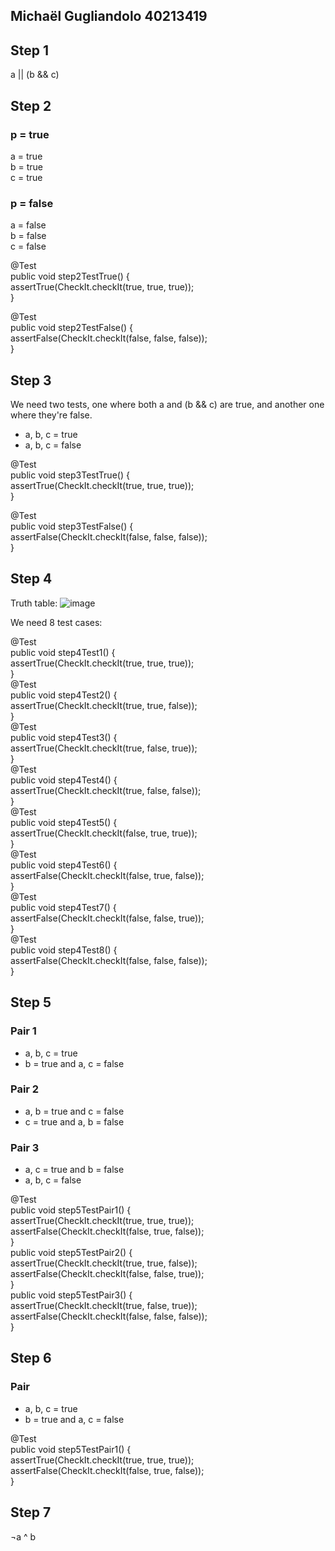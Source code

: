 ## Michaël Gugliandolo 40213419

## Step 1
a || (b && c)

## Step 2
### p = true
a = true <br/>
b = true <br/>
c = true <br/>

### p = false
a = false <br/>
b = false <br/>
c = false <br/>

@Test <br/>
public void step2TestTrue() { <br/>
  assertTrue(CheckIt.checkIt(true, true, true)); <br/>
}

@Test <br/>
public void step2TestFalse() { <br/>
  assertFalse(CheckIt.checkIt(false, false, false)); <br/>
}

## Step 3
We need two tests, one where both a and (b && c) are true, and another one where they're false.
- a, b, c = true
- a, b, c = false

@Test <br/>
public void step3TestTrue() { <br/>
  assertTrue(CheckIt.checkIt(true, true, true)); <br/>
}

@Test <br/>
public void step3TestFalse() { <br/>
  assertFalse(CheckIt.checkIt(false, false, false)); <br/>
}

## Step 4
Truth table:
![image](https://github.com/SOEN345-WINTER2024/logic-coverage-lab-Mika24boss/assets/77291451/b73eea08-5e84-4261-84bf-aaec802e2045)

We need 8 test cases:

@Test <br/>
public void step4Test1() { <br/>
  assertTrue(CheckIt.checkIt(true, true, true)); <br/>
} <br/>
@Test <br/>
public void step4Test2() { <br/>
  assertTrue(CheckIt.checkIt(true, true, false)); <br/>
} <br/>
@Test <br/>
public void step4Test3() { <br/>
  assertTrue(CheckIt.checkIt(true, false, true)); <br/>
} <br/>
@Test <br/>
public void step4Test4() { <br/>
  assertTrue(CheckIt.checkIt(true, false, false)); <br/>
} <br/>
@Test <br/>
public void step4Test5() { <br/>
  assertTrue(CheckIt.checkIt(false, true, true)); <br/>
} <br/>
@Test <br/>
public void step4Test6() { <br/>
  assertFalse(CheckIt.checkIt(false, true, false)); <br/>
} <br/>
@Test <br/>
public void step4Test7() { <br/>
  assertFalse(CheckIt.checkIt(false, false, true)); <br/>
} <br/>
@Test <br/>
public void step4Test8() { <br/>
  assertFalse(CheckIt.checkIt(false, false, false)); <br/>
} <br/>

## Step 5
### Pair 1
- a, b, c = true
- b = true and a, c = false
### Pair 2
- a, b = true and c = false
- c = true and a, b = false
### Pair 3
- a, c = true and b = false
- a, b, c = false

@Test <br/>
public void step5TestPair1() { <br/>
  assertTrue(CheckIt.checkIt(true, true, true)); <br/>
  assertFalse(CheckIt.checkIt(false, true, false)); <br/>
} <br/>
public void step5TestPair2() { <br/>
  assertTrue(CheckIt.checkIt(true, true, false)); <br/>
  assertFalse(CheckIt.checkIt(false, false, true)); <br/>
} <br/>
public void step5TestPair3() { <br/>
  assertTrue(CheckIt.checkIt(true, false, true)); <br/>
  assertFalse(CheckIt.checkIt(false, false, false)); <br/>
} <br/>

## Step 6
### Pair
- a, b, c = true
- b = true and a, c = false

@Test <br/>
public void step5TestPair1() { <br/>
  assertTrue(CheckIt.checkIt(true, true, true)); <br/>
  assertFalse(CheckIt.checkIt(false, true, false)); <br/>
} <br/>

## Step 7
¬a ^ b
